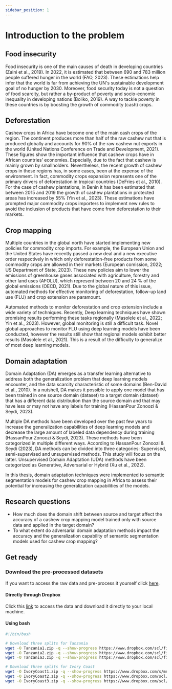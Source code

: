 ```yaml
---
sidebar_position: 1
---
```


# Introduction to the problem

## Food insecurity

Food insecurity is one of the main causes of death in developing countries  (Zaini et al., 2019). In 2022, it is estimated that between 690 and 783 million people suffered hunger in the world (FAO, 2023). These estimations help infer that the world is far from achieving the UN's sustainable development goal of no hunger by 2030. Moreover, food security today is not a question of food scarcity, but rather a by-product of poverty and socio-ecnomic inequality in developing nations (Boliko, 2019). A way to tackle poverty in these countries is by boosting the growth of commodity (cash) crops.

## Deforestation

Cashew crops in Africa have become one of the main cash crops of the region. The continent produces more than half of the raw cashew nut that is produced globally and accounts for 90% of the raw cashew nut exports in the world (United Nations Conference on Trade and Development, 2021). These figures show the important influence that cashew crops have in African countries’ economies. Especially, due to the fact that cashew is mainly grown by smallholders. Nevertheless, the recent growth of cashew crops in these regions has, in some cases, been at the expense of the environment. In fact, commodity crops expansion represents one of the primary drivers of deforestation in tropical countries (DeFries et al., 2010). For the case of cashew plantations, in Benin it has been estimated that between 2015 and 2019 the growth of cashew plantations in protected areas has increased by 55% (Yin et al., 2023). These estimations have prompted major commodity crops importers to implement new rules to avoid the inclusion of products that have come from deforestation to their markets.

## Crop mapping

Multiple countries in the global north have started implementing new policies for commodity crop imports. For example, the European Union and the United States have recently passed a new deal and a new executive order respectively in which only deforestation-free products from some commodity crops are allowed in their markets (European comission, 2022; US Department of State, 2023). These new policies aim to lower the emissions of greenhouse gases associated with agriculture, forestry and other land uses (AFOLU), which represent between 20 and 24 % of the global emissions (OECD, 2021). Due to the global nature of this issue, automated methods for effective monitoring of deforestation, follow-up land use (FLU) and crop extension are paramount.

Automated methods to monitor deforestation and crop extension include a wide variety of techniques. Recently, Deep learning techniques have shown promising results performing these tasks regionally (Masolele et al., 2022; Yin et al., 2023). However, global monitoring is still a difficult task. Novel global approaches to monitor FLU using deep learning models have been conducted, however the results still show that regional models exhibit better results (Masolele et al., 2021). This is a result of the difficulty to generalize of most deep learning models.

## Domain adaptation

Domain Adaptation (DA) emerges as a transfer learning alternative to address both the generalization problem that deep learning models encounter, and the data scarcity characteristic of some domains (Ben-David et al., 2010). In a nutshell, DA makes it possible to apply one model that has been trained in one source domain (dataset) to a target domain (dataset) that has a different data distribution than the source domain and that may have less or may not have any labels for training (HassanPour Zonoozi & Seydi, 2023).

Multiple DA methods have been developed over the past few years to increase the generalization capabilities of deep learning models and decrease the large amount of labeled data dependency during training (HassanPour Zonoozi & Seydi, 2023). These methods have been categorized in multiple different ways. According to HassanPour Zonoozi & Seydi (2023), DA methods can be divided into three categories: Supervised, semi-supervised and unsupervised methods. This study will focus on the latter. Unsupervised Domain Adaptation (UDA) methods have been categorized as Generative, Adversarial or Hybrid (Xu et al., 2022).

In this thesis, domain adaptation techniques were implemented to semantic segmentation models for cashew crop mapping in Africa to assess their potential for increasing the generalization capabilities of the models.

## Research questions

* How much does the domain shift between source and target affect the accuracy of a cashew crop mapping model trained only with source data and applied in the target domain?
* To what extent do adversarial domain adaptation methods impact the accuracy and the generalization capability of semantic segmentation models used for cashew crop mapping?

## Get ready 

### Download the pre-processed datasets

If you want to access the raw data and pre-process it yourself click [here](./Dataset/DataGathering).

#### Directly through Dropbox

Click this [link](https://www.dropbox.com/scl/fo/ozyb8j2qx21secw2scocq/h?rlkey=1gyptmas8bnxdhmc0j7toi17r&dl=0) to access the data and download it directly to your local machine.

#### Using bash

```bash
#!/bin/bash

# Download three splits for Tanzania
wget -O Tanzania1.zip -q --show-progress https://www.dropbox.com/scl/fi/ueafajskwc5qckynwl7af/PlanetTanzania_18_patch256_split1.zip?rlkey=mf68gq19rs7qyj03rj6tx5250&dl=0 
wget -O Tanzania2.zip -q --show-progress https://www.dropbox.com/scl/fi/pj7su9q8f422k06zy6oyf/PlanetTanzania_18_patch256_split2.zip?rlkey=8xw9al4h4i46h9c9b3azqa8e4&dl=0 
wget -O Tanzania3.zip -q --show-progress https://www.dropbox.com/scl/fi/mhipwkf42vl8dluo4d6uu/PlanetTanzania_18_patch256_split3.zip?rlkey=2jtyw1n4u9wjibn3jnvduo717&dl=0 

# Download three splits for Ivory Coast
wget -O IvoryCoast1.zip -q --show-progress https://www.dropbox.com/s/mn53y84ahj4y0vj/PlanetIvoryCoast_18_patch256_split1.zip?dl=0
wget -O IvoryCoast2.zip -q --show-progress https://www.dropbox.com/scl/fi/6pxnc69et16gncsdd11ys/PlanetIvoryCoast_18_patch256_split2.zip?rlkey=xs0ae6o6nnpelkdi5gthq0x8v&dl=0
wget -O IvoryCoast3.zip -q --show-progress https://www.dropbox.com/scl/fi/37ool0ctxlc43quovnvs7/PlanetIvoryCoast_18_patch256_split3.zip?rlkey=i8fs18b99vh0wmdvtj25gyhg5&dl=0
```

